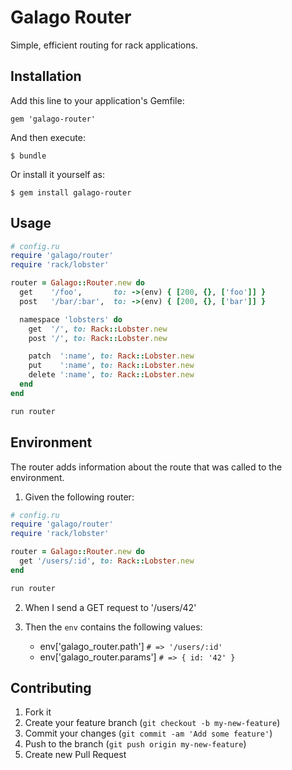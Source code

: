 # Galago Router

Simple, efficient routing for rack applications.

## Installation

Add this line to your application's Gemfile:

    gem 'galago-router'

And then execute:

    $ bundle

Or install it yourself as:

    $ gem install galago-router

## Usage

```ruby
# config.ru
require 'galago/router'
require 'rack/lobster'

router = Galago::Router.new do
  get    '/foo',       to: ->(env) { [200, {}, ['foo']] }
  post   '/bar/:bar',  to: ->(env) { [200, {}, ['bar']] }

  namespace 'lobsters' do
    get  '/', to: Rack::Lobster.new
    post '/', to: Rack::Lobster.new

    patch  ':name', to: Rack::Lobster.new
    put    ':name', to: Rack::Lobster.new
    delete ':name', to: Rack::Lobster.new
  end
end

run router
```

## Environment

The router adds information about the route that was called to the environment.

1. Given the following router:

```ruby
# config.ru
require 'galago/router'
require 'rack/lobster'

router = Galago::Router.new do
  get '/users/:id', to: Rack::Lobster.new
end

run router
```

2. When I send a GET request to '/users/42'

3. Then the `env` contains the following values:
   - env['galago_router.path'] `# => '/users/:id'`
   - env['galago_router.params'] `# => { id: '42' }`

## Contributing

1. Fork it
2. Create your feature branch (`git checkout -b my-new-feature`)
3. Commit your changes (`git commit -am 'Add some feature'`)
4. Push to the branch (`git push origin my-new-feature`)
5. Create new Pull Request


